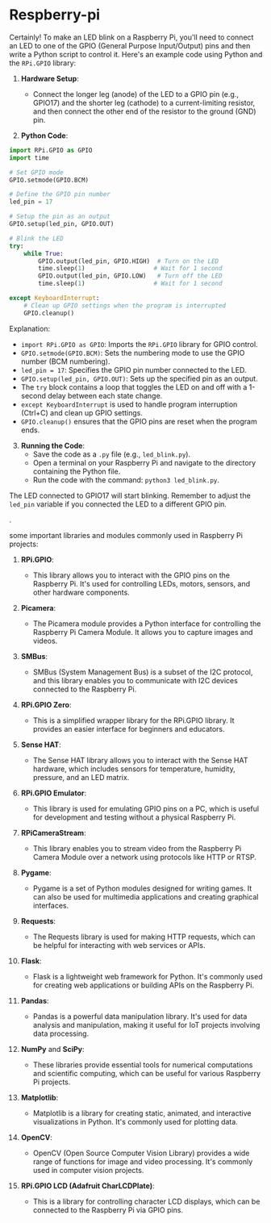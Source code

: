 # Respberry-pi
Certainly! To make an LED blink on a Raspberry Pi, you'll need to connect an LED to one of the GPIO (General Purpose Input/Output) pins and then write a Python script to control it. Here's an example code using Python and the `RPi.GPIO` library:

1. **Hardware Setup**:
   - Connect the longer leg (anode) of the LED to a GPIO pin (e.g., GPIO17) and the shorter leg (cathode) to a current-limiting resistor, and then connect the other end of the resistor to the ground (GND) pin.

2. **Python Code**:

```python
import RPi.GPIO as GPIO
import time

# Set GPIO mode
GPIO.setmode(GPIO.BCM)

# Define the GPIO pin number
led_pin = 17

# Setup the pin as an output
GPIO.setup(led_pin, GPIO.OUT)

# Blink the LED
try:
    while True:
        GPIO.output(led_pin, GPIO.HIGH)  # Turn on the LED
        time.sleep(1)                   # Wait for 1 second
        GPIO.output(led_pin, GPIO.LOW)   # Turn off the LED
        time.sleep(1)                   # Wait for 1 second

except KeyboardInterrupt:
    # Clean up GPIO settings when the program is interrupted
    GPIO.cleanup()
```

Explanation:

- `import RPi.GPIO as GPIO`: Imports the `RPi.GPIO` library for GPIO control.
- `GPIO.setmode(GPIO.BCM)`: Sets the numbering mode to use the GPIO number (BCM numbering).
- `led_pin = 17`: Specifies the GPIO pin number connected to the LED.
- `GPIO.setup(led_pin, GPIO.OUT)`: Sets up the specified pin as an output.
- The `try` block contains a loop that toggles the LED on and off with a 1-second delay between each state change.
- `except KeyboardInterrupt` is used to handle program interruption (Ctrl+C) and clean up GPIO settings.
- `GPIO.cleanup()` ensures that the GPIO pins are reset when the program ends.

3. **Running the Code**:
   - Save the code as a `.py` file (e.g., `led_blink.py`).
   - Open a terminal on your Raspberry Pi and navigate to the directory containing the Python file.
   - Run the code with the command: `python3 led_blink.py`.

The LED connected to GPIO17 will start blinking. Remember to adjust the `led_pin` variable if you connected the LED to a different GPIO pin.

.



 some important libraries and modules commonly used in Raspberry Pi projects:

1. **RPi.GPIO**:
   - This library allows you to interact with the GPIO pins on the Raspberry Pi. It's used for controlling LEDs, motors, sensors, and other hardware components.

2. **Picamera**:
   - The Picamera module provides a Python interface for controlling the Raspberry Pi Camera Module. It allows you to capture images and videos.

3. **SMBus**:
   - SMBus (System Management Bus) is a subset of the I2C protocol, and this library enables you to communicate with I2C devices connected to the Raspberry Pi.

4. **RPi.GPIO Zero**:
   - This is a simplified wrapper library for the RPi.GPIO library. It provides an easier interface for beginners and educators.

5. **Sense HAT**:
   - The Sense HAT library allows you to interact with the Sense HAT hardware, which includes sensors for temperature, humidity, pressure, and an LED matrix.

6. **RPi.GPIO Emulator**:
   - This library is used for emulating GPIO pins on a PC, which is useful for development and testing without a physical Raspberry Pi.

7. **RPiCameraStream**:
   - This library enables you to stream video from the Raspberry Pi Camera Module over a network using protocols like HTTP or RTSP.

8. **Pygame**:
   - Pygame is a set of Python modules designed for writing games. It can also be used for multimedia applications and creating graphical interfaces.

9. **Requests**:
   - The Requests library is used for making HTTP requests, which can be helpful for interacting with web services or APIs.

10. **Flask**:
    - Flask is a lightweight web framework for Python. It's commonly used for creating web applications or building APIs on the Raspberry Pi.

11. **Pandas**:
    - Pandas is a powerful data manipulation library. It's used for data analysis and manipulation, making it useful for IoT projects involving data processing.

12. **NumPy** and **SciPy**:
    - These libraries provide essential tools for numerical computations and scientific computing, which can be useful for various Raspberry Pi projects.

13. **Matplotlib**:
    - Matplotlib is a library for creating static, animated, and interactive visualizations in Python. It's commonly used for plotting data.

14. **OpenCV**:
    - OpenCV (Open Source Computer Vision Library) provides a wide range of functions for image and video processing. It's commonly used in computer vision projects.

15. **RPi.GPIO LCD (Adafruit CharLCDPlate)**:
    - This is a library for controlling character LCD displays, which can be connected to the Raspberry Pi via GPIO pins.

